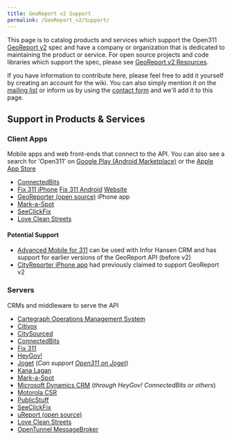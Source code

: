 ```yaml
---
title: GeoReport v2 Support
permalink: /GeoReport_v2/Support/
---
```


This page is to catalog products and services which support the Open311 [GeoReport v2](/GeoReport_v2 "wikilink") spec and have a company or organization that is dedicated to maintaining the product or service. For open source projects and code libraries which support the spec, please see [GeoReport v2 Resources](/GeoReport_v2/Resources "wikilink").

If you have information to contribute here, please feel free to add it yourself by creating an account for the wiki. You can also simply mention it on the [mailing list](http://lists.open311.org/groups/discuss/messages/topic/2mfvxi2aITeS6orVMzeHOa) or inform us by using the [contact form](http://www.open311.org/contact/) and we'll add it to this page.

Support in Products & Services
------------------------------

### Client Apps

Mobile apps and web front-ends that connect to the API. You can also see a search for 'Open311' on [Google Play (Android Marketplace)](https://play.google.com/store/search?q=open311) or the [Apple App Store](http://ax.itunes.apple.com/WebObjects/MZSearch.woa/wa/search?term=open311)

-   [ConnectedBits](http://connectedbits.com)
-   [Fix 311 iPhone](https://itunes.apple.com/us/app/fix-311/id534963385?mt=8) [Fix 311 Android](https://play.google.com/store/apps/details?id=com.fix311) [Website](https://fix311.com)
-   [GeoReporter (open source)](http://marketplace.civiccommons.org/apps/georeporter) iPhone app
-   [Mark-a-Spot](/Mark-a-Spot "wikilink")
-   [SeeClickFix](http://seeclickfix.com/open311)
-   [Love Clean Streets](http://lovecleanstreets.com)

#### Potential Support

-   [Advanced Mobile for 311](http://www.bluedotsolutions.com/mobile-minutes/mm-7-28-2010.htm) can be used with Infor Hansen CRM and has support for earlier versions of the GeoReport API (before v2)
-   [CityReporter iPhone app](http://plus1lab.com/cityreporter-iphone) had previously claimed to support GeoReport v2

### Servers

CRMs and middleware to serve the API

-   [Cartegraph Operations Management System](http://www.cartegraph.com)
-   [Citivox](http://citivox.com)
-   [CitySourced](http://citysourced.com)
-   [ConnectedBits](http://connectedbits.com)
-   [Fix 311](https://fix311.com)
-   [HeyGov!](http://www.heygov.com/about.html)
-   [Joget](http://www.joget.org/services/support/) (*Can support [Open311 on Joget](https://github.com/codeforamerica/open311-on-joget)*)
-   [Kana Lagan](http://docs.google.com/viewer?a=v&q=cache:IpZwCqXBK30J:www.kana.com/about-kana/press-releases/kana-announces-self-service-suite-for-government.pdf+kana+connect2tell+pdf&hl=en&gl=us&pid=bl&srcid=ADGEESjZUHWN4erJ3KEJHHZPnpPQdLSCq7e1XB4wx-DodNkqCdmfsriTIkUJLFkPJVw2Nl6V51cEMeGzdGZ49lovqD4iTB79TNveUX9v4FAYxBd2mE7RwgmgS-42SmYxxBwcB5e5_j7a&sig=AHIEtbQQ1gszAmjPYkUdZxcIRiJdpR8wQw&pli=1)
-   [Mark-a-Spot](/Mark-a-Spot "wikilink")
-   [Microsoft Dynamics CRM](http://www.heygov.com/311Module.html) (*through HeyGov! ConnectedBits or others*)
-   [Motorola CSR](http://www.motorola.com/Business/US-EN/Business+Product+and+Services/Dispatch/Customer+Service+Request/CSR+Service+Request_US-EN)
-   [PublicStuff](http://publicstuff.com)
-   [SeeClickFix](http://seeclickfix.com/open311)
-   [uReport (open source)](http://commons.codeforamerica.org/apps/ureport-open311-crm)
-   [Love Clean Streets](http://lovecleanstreets.org)
-   [OpenTunnel MessageBroker](http://opentunnel.nl)
